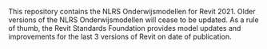 This repository contains the NLRS Onderwijsmodellen for Revit 2021. 
Older versions of the NLRS Onderwijsmodellen will cease to be updated. As a rule of thumb, the Revit Standards Foundation provides model updates and improvements for the last 3 versions of Revit on date of publication.
